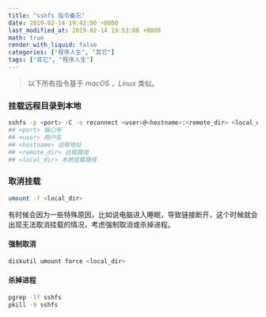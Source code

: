 ```yaml
---
title: "sshfs 指令备忘"
date: 2019-02-14 19:42:00 +0800
last_modified_at: 2019-02-14 19:53:08 +0800
math: true
render_with_liquid: false
categories: ["程序人生", "其它"]
tags: ["其它", "程序人生"]
---
```


> 以下所有指令基于 $macOS$ ，$Linux$ 类似。

### 挂载远程目录到本地

```bash
sshfs -p <port> -C -o reconnect <user>@<hostname>:<remote_dir> <local_dir>
## <port> 端口号
## <user> 用户名
## <hostname> 远程地址
## <remote_dir> 远程路径
## <local_dir> 本地挂载路径
```

### 取消挂载

```bash
umount -f <local_dir>
```

有时候会因为一些特殊原因，比如说电脑进入睡眠，导致链接断开，这个时候就会出现无法取消挂载的情况，考虑强制取消或杀掉进程。

#### 强制取消

```bash
diskutil umount force <local_dir>
```

#### 杀掉进程

```bash
pgrep -lf sshfs
pkill -9 sshfs
```
